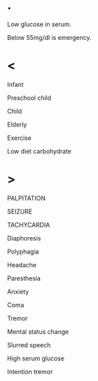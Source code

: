 # .

Low glucose in serum.

Below 55mg/dl is emergency.

# <

Infant

Preschool child

Child

Elderly

Exercise

Low diet carbohydrate

# >

PALPITATION

SEIZURE

TACHYCARDIA

Diaphoresis

Polyphagia

Headache

Paresthesia

Anxiety

Coma

Tremor

Mental status change

Slurred speech

High serum glucose

Intention tremor

